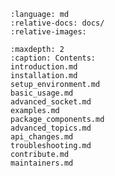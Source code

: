 ```{include} ../README.md
:language: md
:relative-docs: docs/
:relative-images:
```
<!-- # SPARC-X-API: A Python API for the SPARC-X DFT Code -->

<!--  Through SPARC-X-API, users can -->
<!-- easily integrate real-space SPARC calculations seamlessly into their -->
<!-- existing atomistic simulation workflows, thanks to the calculator -->
<!-- interface provided by ASE.  -->






```{toctree}
:maxdepth: 2
:caption: Contents:
introduction.md
installation.md
setup_environment.md
basic_usage.md
advanced_socket.md
examples.md
package_components.md
advanced_topics.md
api_changes.md
troubleshooting.md
contribute.md
maintainers.md
```
